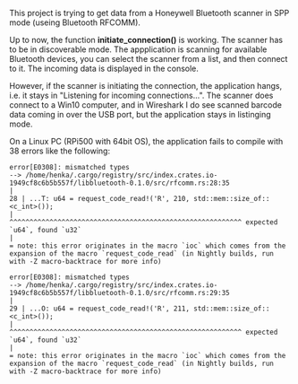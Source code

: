 This project is trying to get data from a Honeywell Bluetooth scanner in SPP mode (useing Bluetooth RFCOMM).

Up to now, the function **initiate_connection()** is working. The scanner has to be in discoverable mode.
The appplication is scanning for available Bluetooth devices, you can select the scanner from a list, and then connect to it.
The incoming data is displayed in the console.

However, if the scanner is initiating the connection, the application hangs, i.e. it stays in "Listening for incoming connections...". 
The scanner does connect to a Win10
computer, and in Wireshark I do see scanned barcode data coming in over the USB port, but the application stays in listinging mode.

On a Linux PC (RPi500 with 64bit OS), the application fails to compile with 38 errors like the following:

    error[E0308]: mismatched types
    --> /home/henka/.cargo/registry/src/index.crates.io-1949cf8c6b5b557f/libbluetooth-0.1.0/src/rfcomm.rs:28:35
    |
    28 | ...T: u64 = request_code_read!('R', 210, std::mem::size_of::<c_int>());
    |             ^^^^^^^^^^^^^^^^^^^^^^^^^^^^^^^^^^^^^^^^^^^^^^^^^^^^^^^^^^ expected `u64`, found `u32`
    |
    = note: this error originates in the macro `ioc` which comes from the expansion of the macro `request_code_read` (in Nightly builds, run with -Z macro-backtrace for more info)
    
    error[E0308]: mismatched types
    --> /home/henka/.cargo/registry/src/index.crates.io-1949cf8c6b5b557f/libbluetooth-0.1.0/src/rfcomm.rs:29:35
    |
    29 | ...O: u64 = request_code_read!('R', 211, std::mem::size_of::<c_int>());
    |             ^^^^^^^^^^^^^^^^^^^^^^^^^^^^^^^^^^^^^^^^^^^^^^^^^^^^^^^^^^ expected `u64`, found `u32`
    |
    = note: this error originates in the macro `ioc` which comes from the expansion of the macro `request_code_read` (in Nightly builds, run with -Z macro-backtrace for more info)
    
